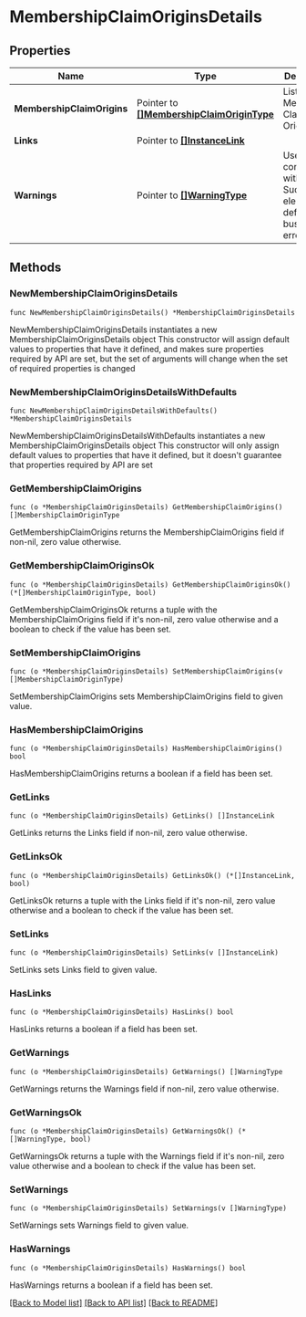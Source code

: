 # MembershipClaimOriginsDetails

## Properties

Name | Type | Description | Notes
------------ | ------------- | ------------- | -------------
**MembershipClaimOrigins** | Pointer to [**[]MembershipClaimOriginType**](MembershipClaimOriginType.md) | List of Membership Claim Origins. | [optional] 
**Links** | Pointer to [**[]InstanceLink**](InstanceLink.md) |  | [optional] 
**Warnings** | Pointer to [**[]WarningType**](WarningType.md) | Used in conjunction with the Success element to define a business error. | [optional] 

## Methods

### NewMembershipClaimOriginsDetails

`func NewMembershipClaimOriginsDetails() *MembershipClaimOriginsDetails`

NewMembershipClaimOriginsDetails instantiates a new MembershipClaimOriginsDetails object
This constructor will assign default values to properties that have it defined,
and makes sure properties required by API are set, but the set of arguments
will change when the set of required properties is changed

### NewMembershipClaimOriginsDetailsWithDefaults

`func NewMembershipClaimOriginsDetailsWithDefaults() *MembershipClaimOriginsDetails`

NewMembershipClaimOriginsDetailsWithDefaults instantiates a new MembershipClaimOriginsDetails object
This constructor will only assign default values to properties that have it defined,
but it doesn't guarantee that properties required by API are set

### GetMembershipClaimOrigins

`func (o *MembershipClaimOriginsDetails) GetMembershipClaimOrigins() []MembershipClaimOriginType`

GetMembershipClaimOrigins returns the MembershipClaimOrigins field if non-nil, zero value otherwise.

### GetMembershipClaimOriginsOk

`func (o *MembershipClaimOriginsDetails) GetMembershipClaimOriginsOk() (*[]MembershipClaimOriginType, bool)`

GetMembershipClaimOriginsOk returns a tuple with the MembershipClaimOrigins field if it's non-nil, zero value otherwise
and a boolean to check if the value has been set.

### SetMembershipClaimOrigins

`func (o *MembershipClaimOriginsDetails) SetMembershipClaimOrigins(v []MembershipClaimOriginType)`

SetMembershipClaimOrigins sets MembershipClaimOrigins field to given value.

### HasMembershipClaimOrigins

`func (o *MembershipClaimOriginsDetails) HasMembershipClaimOrigins() bool`

HasMembershipClaimOrigins returns a boolean if a field has been set.

### GetLinks

`func (o *MembershipClaimOriginsDetails) GetLinks() []InstanceLink`

GetLinks returns the Links field if non-nil, zero value otherwise.

### GetLinksOk

`func (o *MembershipClaimOriginsDetails) GetLinksOk() (*[]InstanceLink, bool)`

GetLinksOk returns a tuple with the Links field if it's non-nil, zero value otherwise
and a boolean to check if the value has been set.

### SetLinks

`func (o *MembershipClaimOriginsDetails) SetLinks(v []InstanceLink)`

SetLinks sets Links field to given value.

### HasLinks

`func (o *MembershipClaimOriginsDetails) HasLinks() bool`

HasLinks returns a boolean if a field has been set.

### GetWarnings

`func (o *MembershipClaimOriginsDetails) GetWarnings() []WarningType`

GetWarnings returns the Warnings field if non-nil, zero value otherwise.

### GetWarningsOk

`func (o *MembershipClaimOriginsDetails) GetWarningsOk() (*[]WarningType, bool)`

GetWarningsOk returns a tuple with the Warnings field if it's non-nil, zero value otherwise
and a boolean to check if the value has been set.

### SetWarnings

`func (o *MembershipClaimOriginsDetails) SetWarnings(v []WarningType)`

SetWarnings sets Warnings field to given value.

### HasWarnings

`func (o *MembershipClaimOriginsDetails) HasWarnings() bool`

HasWarnings returns a boolean if a field has been set.


[[Back to Model list]](../README.md#documentation-for-models) [[Back to API list]](../README.md#documentation-for-api-endpoints) [[Back to README]](../README.md)


